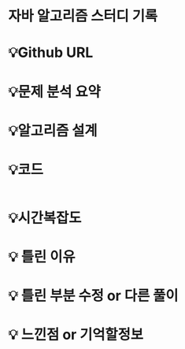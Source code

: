 # 자바 알고리즘 스터디 기록

# 💡Github URL

# 💡**문제 분석 요약**

# 💡**알고리즘 설계**

# 💡코드

```cpp

```

# 💡시간복잡도

# 💡 틀린 이유

# 💡 틀린 부분 수정 or 다른 풀이

# 💡 느낀점 or 기억할정보